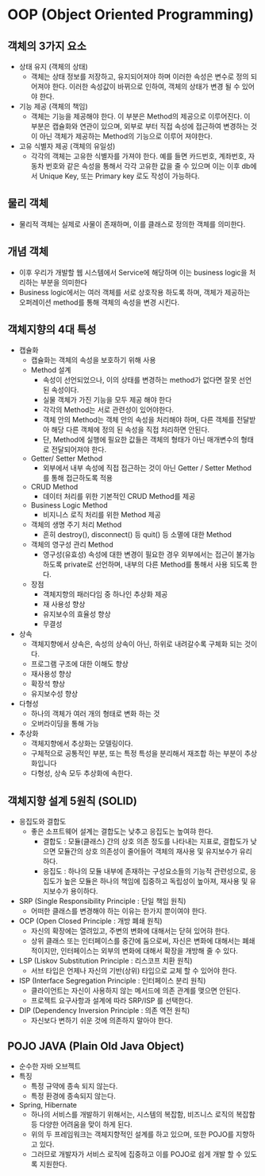 # OOP (Object Oriented Programming)

## 객체의 3가지 요소
+ 상태 유지 (객체의 상태)
  + 객체는 상태 정보를 저장하고, 유지되어져야 하며 이러한 속성은 변수로 정의 되어져야 한다. 이러한 속성값이 바뀌으로 인하여, 객체의 상태가 변경 될 수 있어야 한다.
+ 기능 제공 (객체의 책임)
  + 객체는 기능을 제공해야 한다. 이 부분은 Method의 제공으로 이루어진다. 이 부분은 캡슐화와 연관이 있으며, 외부로 부터 직접 속성에 접근하여 변경하는 것이 아닌 객체가 제공하는 Method의 기능으로 이루어 져야한다.
+ 고유 식별자 제공 (객체의 유일성)
  + 각각의 객체는 고유한 식별자를 가져야 한다. 예를 들면 카드번호, 계좌번호, 자동차 번호와 같은 속성을 통해서 각각 고유한 값을 줄 수 있으며 이는 이후 db에서 Unique Key, 또는 Primary key 로도 작성이 가능하다.

## 물리 객체
+ 물리적 객체는 실제로 사물이 존재하며, 이를 클래스로 정의한 객체를 의미한다.
## 개념 객체
+ 이후 우리가 개발할 웹 시스템에서 Service에 해당하며 이는 business logic을 처리하는 부분을 의미한다
+ Business logic에서는 여러 객체를 서로 상호작용 하도록 하며, 객체가 제공하는 오퍼레이션 method를 통해 객체의 속성을 변경 시킨다.

## 객체지향의 4대 특성
+ 캡슐화
  + 캡슐화는 객체의 속성을 보호하기 위해 사용
  + Method 설계
    + 속성이 선언되었으나, 이의 상태를 변경하는 method가 없다면 잘못 선언된 속성이다.
    + 실물 객체가 가진 기능을 모두 제공 해야 한다
    + 각각의 Method는 서로 관련성이 있어야한다.
    + 객체 안의 Method는 객체 안의 속성을 처리해야 하며, 다른 객체를 전달받아 해당 다른 객체에 정의 된 속성을 직접 처리하면 안된다.
    + 단, Method에 실행에 필요한 값들은 객체의 형태가 아닌 매개변수의 형태로 전달되어져야 한다.
  + Getter/ Setter Method
    + 외부에서 내부 속성에 직접 접근하는 것이 아닌 Getter / Setter Method를 통해 접근하도록 적용
  + CRUD Method
    + 데이터 처리를 위한 기본적인 CRUD Method를 제공
  + Business Logic Method
    + 비지니스 로직 처리를 위한 Method 제공
  + 객체의 생명 주기 처리 Method
    + 흔히 destroy(), disconnect() 등 quit() 등 소멸에 대한 Method
  + 객체의 영구성 관리 Method
    + 영구성(유효성) 속성에 대한 변경이 필요한 경우 외부에서는 접근이 불가능 하도록 private로 선언하며, 내부의 다른 Method를 통해서 사용 되도록 한다.
  + 장점
    + 객체지향의 패러다임 중 하나인 추상화 제공
    + 재 사용성 향상
    + 유지보수의 효율성 향상
    + 무결성
+ 상속
  + 객체지향에서 상속은, 속성의 상속이 아닌, 하위로 내려갈수록 구체화 되는 것이다.
  + 프로그램 구조에 대한 이해도 향상
  + 재사용성 향상
  + 확장석 향상
  + 유지보수성 향상
+ 다형성
  + 하나의 객체가 여러 개의 형태로 변화 하는 것
  + 오버라이딩을 통해 가능
+ 추상화
  + 객체지향에서 추상화는 모델링이다.
  + 구체적으로 공통적인 부분, 또는 특정 특성을 분리해서 재조합 하는 부분이 추상화입니다
  + 다형성, 상속 모두 추상화에 속한다.

## 객체지향 설계 5원칙 (SOLID)
+ 응집도와 결합도
  + 좋은 소프트웨어 설계는 결합도는 낮추고 응집도는 높여햐 한다.
    + 결합도 : 모듈(클래스) 간의 상호 의존 정도를 나타내는 지표로, 결합도가 낮으면 모듈간의 상호 의존성이 줄어들어 객체의 재사용 및 유지보수가 유리하다.
    + 응집도 : 하나의 모듈 내부에 존재하는 구성요소들의 기능적 관련성으로, 응집도가 높은 모듈은 하나의 책임에 집중하고 독립성이 높아져, 재사용 및 유지보수가 용이하다.
+ SRP (Single Responsibility Principle : 단일 책임 원칙)
  + 어떠한 클래스를 변경해야 하는 이유는 한가지 뿐이여야 한다.
+ OCP (Open Closed Principle : 개방 폐쇄 원칙)
  + 자신의 확장에는 열려있고, 주변의 변화에 대해서는 닫혀 있어햐 한다.
  + 상위 클래스 또는 인터페이스를 중간에 둠으로써, 자신은 변화에 대해서는 폐쇄적이지만, 인터페이스는 외부의 변화에 대해서 확장을 개방해 줄 수 있다.
+ LSP (Liskov Substitution Principle : 리스코프 치환 원칙)
  + 서브 타입은 언제나 자신의 기반(상위) 타입으로 교체 할 수 있어야 한다.
+ ISP (Interface Segregation Principle : 인터페이스 분리 원칙)
  + 클라이언트는 자신이 사용하지 않는 메서드에 의존 관계를 맺으면 안된다.
  + 프로젝트 요구사항과 설계에 따라 SRP/ISP 를 선택한다.
+ DIP (Dependency Inversion Principle : 의존 역전 원칙)
  + 자신보다 변하기 쉬운 것에 의존하지 말아야 한다.

## POJO JAVA (Plain Old Java Object)
+ 순수한 자바 오브젝트
+ 특징
  + 특정 규약에 종속 되지 않는다.
  + 특정 환경에 종속되지 않는다.
+ Spring, Hibernate
  + 하나의 서비스를 개발하기 위해서는, 시스템의 복잡함, 비즈니스 로직의 복잡함 등 다양한 어려움을 맞이 하게 된다.
  + 위의 두 프레임워크는 객체지향적인 설계를 하고 있으며, 또한 POJO를 지향하고 있다.
  + 그러므로 개발자가 서비스 로직에 집중하고 이를 POJO로 쉽게 개발 할 수 있도록 지원한다.


